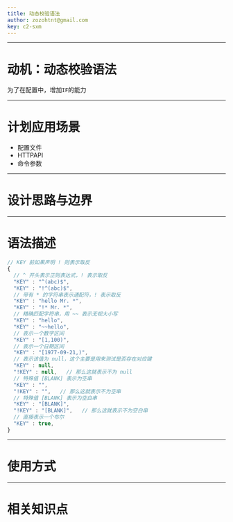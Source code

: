 ```yaml
---
title: 动态校验语法
author: zozohtnt@gmail.com
key: c2-sxm
---
```


--------------------------------------
# 动机：动态校验语法

为了在配置中，增加`IF`的能力

--------------------------------------
# 计划应用场景

- 配置文件
- HTTPAPI
- 命令参数

--------------------------------------
# 设计思路与边界


--------------------------------------
# 语法描述

```js
// KEY 前如果声明 ! 则表示取反
{
  // ^ 开头表示正则表达式，! 表示取反
  "KEY" : "^(abc)$",
  "KEY" : "!^(abc)$",
  // 带有 * 的字符串表示通配符，! 表示取反
  "KEY" : "hello Mr. *",
  "KEY" : "!* Mr. *",
  // 精确匹配字符串，用 ~~ 表示无视大小写
  "KEY" : "hello",
  "KEY" : "~~hello",
  // 表示一个数字区间
  "KEY" : "[1,100)",
  // 表示一个日期区间
  "KEY" : "[1977-09-21,)",
  // 表示该值为 null，这个主要是用来测试是否存在对应键
  "KEY" : null,
  "!KEY" : null,   // 那么这就表示不为 null
  // 特殊值 [BLANK] 表示为空串
  "KEY" : "",
  "!KEY" : "",   // 那么这就表示不为空串
  // 特殊值 [BLANK] 表示为空白串
  "KEY" : "[BLANK]",
  "!KEY" : "[BLANK]",   // 那么这就表示不为空白串
  // 直接表示一个布尔
  "KEY" : true,
}
```

--------------------------------------
# 使用方式

--------------------------------------
# 相关知识点

